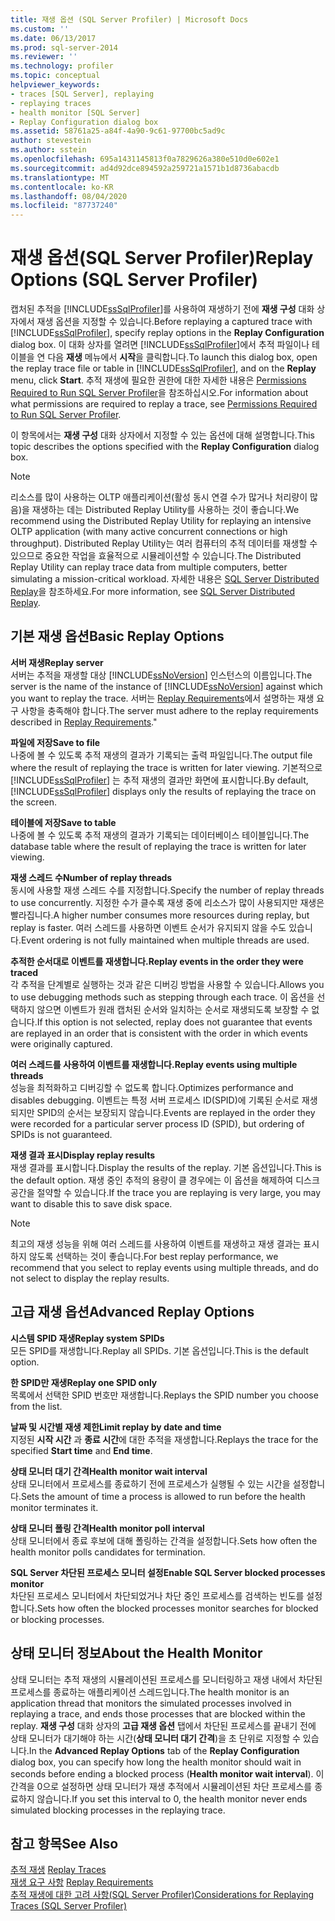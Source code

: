 ```yaml
---
title: 재생 옵션 (SQL Server Profiler) | Microsoft Docs
ms.custom: ''
ms.date: 06/13/2017
ms.prod: sql-server-2014
ms.reviewer: ''
ms.technology: profiler
ms.topic: conceptual
helpviewer_keywords:
- traces [SQL Server], replaying
- replaying traces
- health monitor [SQL Server]
- Replay Configuration dialog box
ms.assetid: 58761a25-a84f-4a90-9c61-97700bc5ad9c
author: stevestein
ms.author: sstein
ms.openlocfilehash: 695a1431145813f0a7829626a380e510d0e602e1
ms.sourcegitcommit: ad4d92dce894592a259721a1571b1d8736abacdb
ms.translationtype: MT
ms.contentlocale: ko-KR
ms.lasthandoff: 08/04/2020
ms.locfileid: "87737240"
---
```

# <a name="replay-options-sql-server-profiler"></a><span data-ttu-id="9afa9-102">재생 옵션(SQL Server Profiler)</span><span class="sxs-lookup"><span data-stu-id="9afa9-102">Replay Options (SQL Server Profiler)</span></span>
  <span data-ttu-id="9afa9-103">캡처된 추적을 [!INCLUDE[ssSqlProfiler](../../includes/sssqlprofiler-md.md)]를 사용하여 재생하기 전에 **재생 구성** 대화 상자에서 재생 옵션을 지정할 수 있습니다.</span><span class="sxs-lookup"><span data-stu-id="9afa9-103">Before replaying a captured trace with [!INCLUDE[ssSqlProfiler](../../includes/sssqlprofiler-md.md)], specify replay options in the **Replay Configuration** dialog box.</span></span> <span data-ttu-id="9afa9-104">이 대화 상자를 열려면 [!INCLUDE[ssSqlProfiler](../../includes/sssqlprofiler-md.md)]에서 추적 파일이나 테이블을 연 다음 **재생** 메뉴에서 **시작**을 클릭합니다.</span><span class="sxs-lookup"><span data-stu-id="9afa9-104">To launch this dialog box, open the replay trace file or table in [!INCLUDE[ssSqlProfiler](../../includes/sssqlprofiler-md.md)], and on the **Replay** menu, click **Start**.</span></span> <span data-ttu-id="9afa9-105">추적 재생에 필요한 권한에 대한 자세한 내용은 [Permissions Required to Run SQL Server Profiler](sql-server-profiler.md)을 참조하십시오.</span><span class="sxs-lookup"><span data-stu-id="9afa9-105">For information about what permissions are required to replay a trace, see [Permissions Required to Run SQL Server Profiler](sql-server-profiler.md).</span></span>  
  
 <span data-ttu-id="9afa9-106">이 항목에서는 **재생 구성** 대화 상자에서 지정할 수 있는 옵션에 대해 설명합니다.</span><span class="sxs-lookup"><span data-stu-id="9afa9-106">This topic describes the options specified with the **Replay Configuration** dialog box.</span></span>  
  
> [!NOTE]  
>  <span data-ttu-id="9afa9-107">리소스를 많이 사용하는 OLTP 애플리케이션(활성 동시 연결 수가 많거나 처리량이 많음)을 재생하는 데는 Distributed Replay Utility를 사용하는 것이 좋습니다.</span><span class="sxs-lookup"><span data-stu-id="9afa9-107">We recommend using the Distributed Replay Utility for replaying an intensive OLTP application (with many active concurrent connections or high throughput).</span></span> <span data-ttu-id="9afa9-108">Distributed Replay Utility는 여러 컴퓨터의 추적 데이터를 재생할 수 있으므로 중요한 작업을 효율적으로 시뮬레이션할 수 있습니다.</span><span class="sxs-lookup"><span data-stu-id="9afa9-108">The Distributed Replay Utility can replay trace data from multiple computers, better simulating a mission-critical workload.</span></span> <span data-ttu-id="9afa9-109">자세한 내용은 [SQL Server Distributed Replay](../distributed-replay/sql-server-distributed-replay.md)을 참조하세요.</span><span class="sxs-lookup"><span data-stu-id="9afa9-109">For more information, see [SQL Server Distributed Replay](../distributed-replay/sql-server-distributed-replay.md).</span></span>  
  
## <a name="basic-replay-options"></a><span data-ttu-id="9afa9-110">기본 재생 옵션</span><span class="sxs-lookup"><span data-stu-id="9afa9-110">Basic Replay Options</span></span>  
 <span data-ttu-id="9afa9-111">**서버 재생**</span><span class="sxs-lookup"><span data-stu-id="9afa9-111">**Replay server**</span></span>  
 <span data-ttu-id="9afa9-112">서버는 추적을 재생할 대상 [!INCLUDE[ssNoVersion](../../includes/ssnoversion-md.md)] 인스턴스의 이름입니다.</span><span class="sxs-lookup"><span data-stu-id="9afa9-112">The server is the name of the instance of [!INCLUDE[ssNoVersion](../../includes/ssnoversion-md.md)] against which you want to replay the trace.</span></span> <span data-ttu-id="9afa9-113">서버는 [Replay Requirements](replay-requirements.md)에서 설명하는 재생 요구 사항을 충족해야 합니다.</span><span class="sxs-lookup"><span data-stu-id="9afa9-113">The server must adhere to the replay requirements described in [Replay Requirements](replay-requirements.md)."</span></span>  
  
 <span data-ttu-id="9afa9-114">**파일에 저장**</span><span class="sxs-lookup"><span data-stu-id="9afa9-114">**Save to file**</span></span>  
 <span data-ttu-id="9afa9-115">나중에 볼 수 있도록 추적 재생의 결과가 기록되는 출력 파일입니다.</span><span class="sxs-lookup"><span data-stu-id="9afa9-115">The output file where the result of replaying the trace is written for later viewing.</span></span> <span data-ttu-id="9afa9-116">기본적으로 [!INCLUDE[ssSqlProfiler](../../includes/sssqlprofiler-md.md)] 는 추적 재생의 결과만 화면에 표시합니다.</span><span class="sxs-lookup"><span data-stu-id="9afa9-116">By default, [!INCLUDE[ssSqlProfiler](../../includes/sssqlprofiler-md.md)] displays only the results of replaying the trace on the screen.</span></span>  
  
 <span data-ttu-id="9afa9-117">**테이블에 저장**</span><span class="sxs-lookup"><span data-stu-id="9afa9-117">**Save to table**</span></span>  
 <span data-ttu-id="9afa9-118">나중에 볼 수 있도록 추적 재생의 결과가 기록되는 데이터베이스 테이블입니다.</span><span class="sxs-lookup"><span data-stu-id="9afa9-118">The database table where the result of replaying the trace is written for later viewing.</span></span>  
  
 <span data-ttu-id="9afa9-119">**재생 스레드 수**</span><span class="sxs-lookup"><span data-stu-id="9afa9-119">**Number of replay threads**</span></span>  
 <span data-ttu-id="9afa9-120">동시에 사용할 재생 스레드 수를 지정합니다.</span><span class="sxs-lookup"><span data-stu-id="9afa9-120">Specify the number of replay threads to use concurrently.</span></span> <span data-ttu-id="9afa9-121">지정한 수가 클수록 재생 중에 리소스가 많이 사용되지만 재생은 빨라집니다.</span><span class="sxs-lookup"><span data-stu-id="9afa9-121">A higher number consumes more resources during replay, but replay is faster.</span></span> <span data-ttu-id="9afa9-122">여러 스레드를 사용하면 이벤트 순서가 유지되지 않을 수도 있습니다.</span><span class="sxs-lookup"><span data-stu-id="9afa9-122">Event ordering is not fully maintained when multiple threads are used.</span></span>  
  
 <span data-ttu-id="9afa9-123">**추적한 순서대로 이벤트를 재생합니다.**</span><span class="sxs-lookup"><span data-stu-id="9afa9-123">**Replay events in the order they were traced**</span></span>  
 <span data-ttu-id="9afa9-124">각 추적을 단계별로 실행하는 것과 같은 디버깅 방법을 사용할 수 있습니다.</span><span class="sxs-lookup"><span data-stu-id="9afa9-124">Allows you to use debugging methods such as stepping through each trace.</span></span> <span data-ttu-id="9afa9-125">이 옵션을 선택하지 않으면 이벤트가 원래 캡처된 순서와 일치하는 순서로 재생되도록 보장할 수 없습니다.</span><span class="sxs-lookup"><span data-stu-id="9afa9-125">If this option is not selected, replay does not guarantee that events are replayed in an order that is consistent with the order in which events were originally captured.</span></span>  
  
 <span data-ttu-id="9afa9-126">**여러 스레드를 사용하여 이벤트를 재생합니다.**</span><span class="sxs-lookup"><span data-stu-id="9afa9-126">**Replay events using multiple threads**</span></span>  
 <span data-ttu-id="9afa9-127">성능을 최적화하고 디버깅할 수 없도록 합니다.</span><span class="sxs-lookup"><span data-stu-id="9afa9-127">Optimizes performance and disables debugging.</span></span> <span data-ttu-id="9afa9-128">이벤트는 특정 서버 프로세스 ID(SPID)에 기록된 순서로 재생되지만 SPID의 순서는 보장되지 않습니다.</span><span class="sxs-lookup"><span data-stu-id="9afa9-128">Events are replayed in the order they were recorded for a particular server process ID (SPID), but ordering of SPIDs is not guaranteed.</span></span>  
  
 <span data-ttu-id="9afa9-129">**재생 결과 표시**</span><span class="sxs-lookup"><span data-stu-id="9afa9-129">**Display replay results**</span></span>  
 <span data-ttu-id="9afa9-130">재생 결과를 표시합니다.</span><span class="sxs-lookup"><span data-stu-id="9afa9-130">Display the results of the replay.</span></span> <span data-ttu-id="9afa9-131">기본 옵션입니다.</span><span class="sxs-lookup"><span data-stu-id="9afa9-131">This is the default option.</span></span> <span data-ttu-id="9afa9-132">재생 중인 추적의 용량이 클 경우에는 이 옵션을 해제하여 디스크 공간을 절약할 수 있습니다.</span><span class="sxs-lookup"><span data-stu-id="9afa9-132">If the trace you are replaying is very large, you may want to disable this to save disk space.</span></span>  
  
> [!NOTE]  
>  <span data-ttu-id="9afa9-133">최고의 재생 성능을 위해 여러 스레드를 사용하여 이벤트를 재생하고 재생 결과는 표시하지 않도록 선택하는 것이 좋습니다.</span><span class="sxs-lookup"><span data-stu-id="9afa9-133">For best replay performance, we recommend that you select to replay events using multiple threads, and do not select to display the replay results.</span></span>  
  
## <a name="advanced-replay-options"></a><span data-ttu-id="9afa9-134">고급 재생 옵션</span><span class="sxs-lookup"><span data-stu-id="9afa9-134">Advanced Replay Options</span></span>  
 <span data-ttu-id="9afa9-135">**시스템 SPID 재생**</span><span class="sxs-lookup"><span data-stu-id="9afa9-135">**Replay system SPIDs**</span></span>  
 <span data-ttu-id="9afa9-136">모든 SPID를 재생합니다.</span><span class="sxs-lookup"><span data-stu-id="9afa9-136">Replay all SPIDs.</span></span> <span data-ttu-id="9afa9-137">기본 옵션입니다.</span><span class="sxs-lookup"><span data-stu-id="9afa9-137">This is the default option.</span></span>  
  
 <span data-ttu-id="9afa9-138">**한 SPID만 재생**</span><span class="sxs-lookup"><span data-stu-id="9afa9-138">**Replay one SPID only**</span></span>  
 <span data-ttu-id="9afa9-139">목록에서 선택한 SPID 번호만 재생합니다.</span><span class="sxs-lookup"><span data-stu-id="9afa9-139">Replays the SPID number you choose from the list.</span></span>  
  
 <span data-ttu-id="9afa9-140">**날짜 및 시간별 재생 제한**</span><span class="sxs-lookup"><span data-stu-id="9afa9-140">**Limit replay by date and time**</span></span>  
 <span data-ttu-id="9afa9-141">지정된 **시작 시간** 과 **종료 시간**에 대한 추적을 재생합니다.</span><span class="sxs-lookup"><span data-stu-id="9afa9-141">Replays the trace for the specified **Start time** and **End time**.</span></span>  
  
 <span data-ttu-id="9afa9-142">**상태 모니터 대기 간격**</span><span class="sxs-lookup"><span data-stu-id="9afa9-142">**Health monitor wait interval**</span></span>  
 <span data-ttu-id="9afa9-143">상태 모니터에서 프로세스를 종료하기 전에 프로세스가 실행될 수 있는 시간을 설정합니다.</span><span class="sxs-lookup"><span data-stu-id="9afa9-143">Sets the amount of time a process is allowed to run before the health monitor terminates it.</span></span>  
  
 <span data-ttu-id="9afa9-144">**상태 모니터 폴링 간격**</span><span class="sxs-lookup"><span data-stu-id="9afa9-144">**Health monitor poll interval**</span></span>  
 <span data-ttu-id="9afa9-145">상태 모니터에서 종료 후보에 대해 폴링하는 간격을 설정합니다.</span><span class="sxs-lookup"><span data-stu-id="9afa9-145">Sets how often the health monitor polls candidates for termination.</span></span>  
  
 <span data-ttu-id="9afa9-146">**SQL Server 차단된 프로세스 모니터 설정**</span><span class="sxs-lookup"><span data-stu-id="9afa9-146">**Enable SQL Server blocked processes monitor**</span></span>  
 <span data-ttu-id="9afa9-147">차단된 프로세스 모니터에서 차단되었거나 차단 중인 프로세스를 검색하는 빈도를 설정합니다.</span><span class="sxs-lookup"><span data-stu-id="9afa9-147">Sets how often the blocked processes monitor searches for blocked or blocking processes.</span></span>  
  
## <a name="about-the-health-monitor"></a><span data-ttu-id="9afa9-148">상태 모니터 정보</span><span class="sxs-lookup"><span data-stu-id="9afa9-148">About the Health Monitor</span></span>  
 <span data-ttu-id="9afa9-149">상태 모니터는 추적 재생의 시뮬레이션된 프로세스를 모니터링하고 재생 내에서 차단된 프로세스를 종료하는 애플리케이션 스레드입니다.</span><span class="sxs-lookup"><span data-stu-id="9afa9-149">The health monitor is an application thread that monitors the simulated processes involved in replaying a trace, and ends those processes that are blocked within the replay.</span></span> <span data-ttu-id="9afa9-150">**재생 구성** 대화 상자의 **고급 재생 옵션** 탭에서 차단된 프로세스를 끝내기 전에 상태 모니터가 대기해야 하는 시간(**상태 모니터 대기 간격**)을 초 단위로 지정할 수 있습니다.</span><span class="sxs-lookup"><span data-stu-id="9afa9-150">In the **Advanced Replay Options** tab of the **Replay Configuration** dialog box, you can specify how long the health monitor should wait in seconds before ending a blocked process (**Health monitor wait interval**).</span></span> <span data-ttu-id="9afa9-151">이 간격을 0으로 설정하면 상태 모니터가 재생 추적에서 시뮬레이션된 차단 프로세스를 종료하지 않습니다.</span><span class="sxs-lookup"><span data-stu-id="9afa9-151">If you set this interval to 0, the health monitor never ends simulated blocking processes in the replaying trace.</span></span>  
  
## <a name="see-also"></a><span data-ttu-id="9afa9-152">참고 항목</span><span class="sxs-lookup"><span data-stu-id="9afa9-152">See Also</span></span>  
 <span data-ttu-id="9afa9-153">[추적 재생](replay-traces.md) </span><span class="sxs-lookup"><span data-stu-id="9afa9-153">[Replay Traces](replay-traces.md) </span></span>  
 <span data-ttu-id="9afa9-154">[재생 요구 사항](replay-requirements.md) </span><span class="sxs-lookup"><span data-stu-id="9afa9-154">[Replay Requirements](replay-requirements.md) </span></span>  
 [<span data-ttu-id="9afa9-155">추적 재생에 대한 고려 사항&#40;SQL Server Profiler&#41;</span><span class="sxs-lookup"><span data-stu-id="9afa9-155">Considerations for Replaying Traces &#40;SQL Server Profiler&#41;</span></span>](considerations-for-replaying-traces-sql-server-profiler.md)  
  
  
